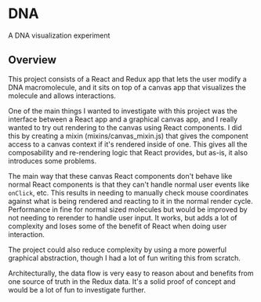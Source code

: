 # DNA
A DNA visualization experiment

## Overview
This project consists of a React and Redux app that lets the user modify a DNA macromolecule, and it sits on top of a canvas app that visualizes the molecule and allows interactions.

One of the main things I wanted to investigate with this project was the interface between a React app and a graphical canvas app, and I really wanted to try out rendering to the canvas using React components.  I did this by creating a mixin (mixins/canvas_mixin.js) that gives the component access to a canvas context if it's rendered inside of one.  This gives all the composability and re-rendering logic that React provides, but as-is, it also introduces some problems.

The main way that these canvas React components don't behave like normal React components is that they can't handle normal user events like `onClick`, etc.  This results in needing to manually check mouse coordinates against what is being rendered and reacting to it in the normal render cycle.  Performance in fine for normal sized molecules but would be improved by not needing to rerender to handle user input.  It works, but adds a lot of complexity and loses some of the benefit of React when doing user interaction.

The project could also reduce complexity by using a more powerful graphical abstraction, though I had a lot of fun writing this from scratch.

Architecturally, the data flow is very easy to reason about and benefits from one source of truth in the Redux data.  It's a solid proof of concept and would be a lot of fun to investigate further.

